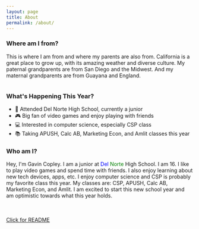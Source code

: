 ```yaml
---
layout: page
title: About
permalink: /about/
---
```


### Where am I from?

 This is where I am from and where my parents are also from. California is a great place to grow up, with its amazing weather and diverse culture. My paternal grandparents are from San Diego and the Midwest. And my maternal grandparents are from Guayana and England.

<style>
    /* Style looks pretty compact, 
       - grid-container and grid-item are referenced the code 
    */
    .grid-container {
        display: grid;
        grid-template-columns: repeat(auto-fill, minmax(150px, 1fr)); /* Dynamic columns */
        gap: 10px;
    }
    .grid-item {
        text-align: center;
    }
    .grid-item img {
        width: 100%;
        height: 100px; /* Fixed height for uniformity */
        object-fit: contain; /* Ensure the image fits within the fixed height */
    }
    .grid-item p {
        margin: 5px 0; /* Add some margin for spacing */
    }

    .image-gallery {
        display: flex;
        flex-wrap: nowrap;
        overflow-x: auto;
        gap: 10px;
        }

    .image-gallery img {
        max-height: 150px;
        object-fit: cover;
        border-radius: 5px;
    }
</style>

<!-- This grid_container class is used by CSS styling and the id is used by JavaScript connection -->
<div class="grid-container" id="grid_container">
    <!-- content will be added here by JavaScript -->
</div>

<script>
    // 1. Make a connection to the HTML container defined in the HTML div
    var container = document.getElementById("grid_container"); // This container connects to the HTML div

    // 2. Define a JavaScript object for our http source and our data rows for the Living in the World grid
    var http_source = "https://upload.wikimedia.org/wikipedia/commons/";
    var living_in_the_world = [
        {"flag": "0/01/Flag_of_California.svg", "greeting": "", "description": "California"},
    ];

    // 3a. Consider how to update style count for size of container
    // The grid-template-columns has been defined as dynamic with auto-fill and minmax

    // 3b. Build grid items inside of our container for each row of data
    for (const location of living_in_the_world) {
        // Create a "div" with "class grid-item" for each row
        var gridItem = document.createElement("div");
        gridItem.className = "grid-item";  // This class name connects the gridItem to the CSS style elements
        // Add "img" HTML tag for the flag
        var img = document.createElement("img");
        img.src = http_source + location.flag; // concatenate the source and flag
        img.alt = location.flag + " Flag"; // add alt text for accessibility

        // Add "p" HTML tag for the description
        var description = document.createElement("p");
        description.textContent = location.description; // extract the description

        // Add "p" HTML tag for the greeting
        var greeting = document.createElement("p");
        greeting.textContent = location.greeting;  // extract the greeting

        // Append img and p HTML tags to the grid item DIV
        gridItem.appendChild(img);
        gridItem.appendChild(description);
        gridItem.appendChild(greeting);

        // Append the grid item DIV to the container DIV
        container.appendChild(gridItem);
    }
</script>

### What's Happening This Year?
- 🏫 Attended Del Norte High School, currently a junior
- 🎮 Big fan of video games and enjoy playing with friends
- 💻 Interested in computer science, especially CSP class
- 📚 Taking APUSH, Calc AB, Marketing Econ, and Amlit classes this year

### Who am I?
<html>
    <body>
        <p>Hey, I'm Gavin Copley. I am a junior at <span style="color: blue;">Del </span><span style="color: green;">Norte</span>
        High School. I am 16. I like to play video games and spend time with friends. I also enjoy learning about new tech devices, apps, etc. I enjoy computer science and CSP is probably my favorite class this year. My classes are: CSP, APUSH, Calc AB, Marketing Econ, and Amlit. I am excited to start this new school year and am optimistic towards what this year holds.
        </p>
    </body>
</html>
<br>
<br>
<a href="{{site.baseurl}}/README4YML.html">Click for README</a>